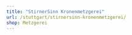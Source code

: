 ```yaml
---
title: "StirnerSinn Kronenmetzgerei"
url: /stuttgart/stirnersinn-kronenmetzgerei/
shop: Metzgerei
---
```


